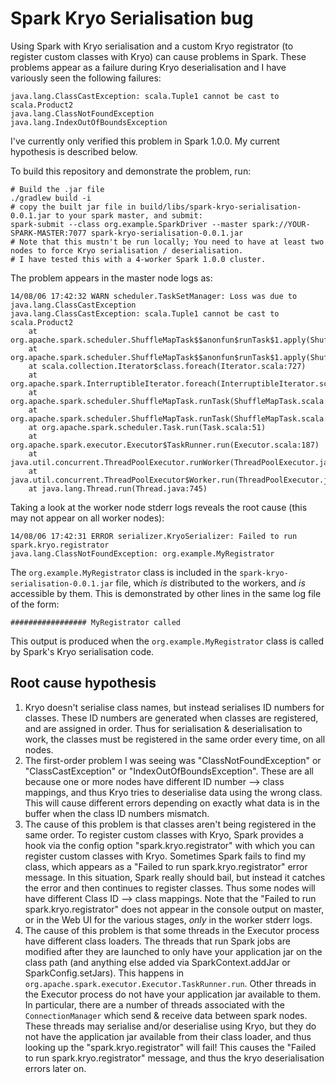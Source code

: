 # Spark Kryo Serialisation bug

Using Spark with Kryo serialisation and a custom Kryo registrator (to register custom classes with Kryo) can cause problems in Spark.  These problems appear as a failure during Kryo deserialisation and I have variously seen the following failures:

    java.lang.ClassCastException: scala.Tuple1 cannot be cast to scala.Product2
    java.lang.ClassNotFoundException
    java.lang.IndexOutOfBoundsException

I've currently only verified this problem in Spark 1.0.0.  My current hypothesis is described below.

To build this repository and demonstrate the problem, run:

    # Build the .jar file
    ./gradlew build -i
    # copy the built jar file in build/libs/spark-kryo-serialisation-0.0.1.jar to your spark master, and submit:
    spark-submit --class org.example.SparkDriver --master spark://YOUR-SPARK-MASTER:7077 spark-kryo-serialisation-0.0.1.jar
    # Note that this mustn't be run locally; You need to have at least two nodes to force Kryo serialisation / deserialisation.
    # I have tested this with a 4-worker Spark 1.0.0 cluster.

The problem appears in the master node logs as:

    14/08/06 17:42:32 WARN scheduler.TaskSetManager: Loss was due to java.lang.ClassCastException
    java.lang.ClassCastException: scala.Tuple1 cannot be cast to scala.Product2
    	at org.apache.spark.scheduler.ShuffleMapTask$$anonfun$runTask$1.apply(ShuffleMapTask.scala:159)
    	at org.apache.spark.scheduler.ShuffleMapTask$$anonfun$runTask$1.apply(ShuffleMapTask.scala:158)
    	at scala.collection.Iterator$class.foreach(Iterator.scala:727)
    	at org.apache.spark.InterruptibleIterator.foreach(InterruptibleIterator.scala:28)
    	at org.apache.spark.scheduler.ShuffleMapTask.runTask(ShuffleMapTask.scala:158)
    	at org.apache.spark.scheduler.ShuffleMapTask.runTask(ShuffleMapTask.scala:99)
    	at org.apache.spark.scheduler.Task.run(Task.scala:51)
    	at org.apache.spark.executor.Executor$TaskRunner.run(Executor.scala:187)
    	at java.util.concurrent.ThreadPoolExecutor.runWorker(ThreadPoolExecutor.java:1145)
    	at java.util.concurrent.ThreadPoolExecutor$Worker.run(ThreadPoolExecutor.java:615)
    	at java.lang.Thread.run(Thread.java:745)

Taking a look at the worker node stderr logs reveals the root cause (this may not appear on all worker nodes):

    14/08/06 17:42:31 ERROR serializer.KryoSerializer: Failed to run spark.kryo.registrator
    java.lang.ClassNotFoundException: org.example.MyRegistrator

The `org.example.MyRegistrator` class is included in the `spark-kryo-serialisation-0.0.1.jar` file, which *is* distributed to the workers, and *is* accessible by them.  This is demonstrated by other lines in the same log file of the form:

    ################# MyRegistrator called

This output is produced when the `org.example.MyRegistrator` class is called by Spark's Kryo serialisation code.

## Root cause hypothesis

1. Kryo doesn't serialise class names, but instead serialises ID numbers for classes.  These ID numbers are generated when classes are registered, and are assigned in order.  Thus for serialisation & deserialisation to work, the classes must be registered in the same order every time, on all nodes.
2. The first-order problem I was seeing was "ClassNotFoundException" or "ClassCastException" or "IndexOutOfBoundsException".  These are all because one or more nodes have different ID number —> class mappings, and thus Kryo tries to deserialise data using the wrong class.  This will cause different errors depending on exactly what data is in the buffer when the class ID numbers mismatch.
3. The cause of this problem is that classes aren't being registered in the same order.  To register custom classes with Kryo, Spark provides a hook via the config option "spark.kryo.registrator" with which you can register custom classes with Kryo.  Sometimes Spark fails to find my class, which appears as a "Failed to run spark.kryo.registrator" error message.  In this situation, Spark really should bail, but instead it catches the error and then continues to register classes.  Thus some nodes will have different Class ID —> class mappings.  Note that the "Failed to run spark.kryo.registrator" does not appear in the console output on master, or in the Web UI for the various stages, *only* in the worker stderr logs.
4. The cause of this problem is that some threads in the Executor process have different class loaders.  The threads that run Spark jobs are modified after they are launched to only have your application jar on the class path (and anything else added via SparkContext.addJar or SparkConfig.setJars).  This happens in `org.apache.spark.executor.Executor.TaskRunner.run`.  Other threads in the Executor process do not have your application jar available to them.  In particular, there are a number of threads associated with the `ConnectionManager` which send & receive data between spark nodes.  These threads may serialise and/or deserialise using Kryo, but they do not have the application jar available from their class loader, and thus looking up the "spark.kryo.registrator" will fail!  This causes the "Failed to run spark.kryo.registrator" message, and thus the kryo deserialisation errors later on.
